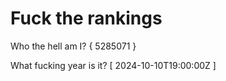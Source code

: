 # Fuck the rankings

Who the hell am I?
{ 5285071 }

What fucking year is it?
[ 2024-10-10T19:00:00Z ]
